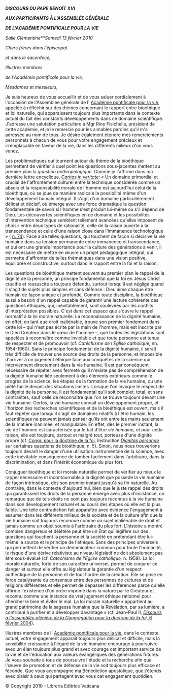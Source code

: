 ***DISCOURS DU PAPE BENOÎT XVI***

***AUX PARTICIPANTS À L'ASSEMBLÉE GÉNÉRALE***

***DE L'ACADÉMIE PONTIFICALE POUR LA VIE***

*Salle Clémentine**Samedi 13 février 2010*

*Chers frères dans l'épiscopat*

*et dans le sacerdoce,*

*Illustres membres*

*de l'Académie pontificale pour la vie,*

*Mesdames et messieurs,*

Je suis heureux de vous accueillir et de vous saluer cordialement à l'occasion de l'Assemblée générale de l' [Académie pontificale pour la vie](http://www.vatican.va/roman_curia/pontifical_academies/acdlife/index_fr.htm), appelée à réfléchir sur des thèmes concernant le rapport entre bioéthique et loi naturelle, qui apparaissent toujours plus importants dans le contexte actuel du fait des constants développements dans ce domaine scientifique. J'adresse une salutation particulière à Mgr Rino Fisichella, président de cette académie, et je le remercie pour les aimables paroles qu'il m'a adressée au nom de tous. Je désire également étendre mes remerciements personnels à chacun de vous pour votre engagement précieux et irremplaçable en faveur de la vie, dans les différents milieux d'où vous venez.

Les problématiques qui tournent autour du thème de la bioéthique permettent de vérifier à quel point les questions sous-jacentes mettent au premier plan la *question anthropologique.* Comme je l'affirme dans ma dernière lettre encyclique, *[Caritas in veritate](/content/benedict-xvi/fr/encyclicals/documents/hf_ben-xvi_enc_20090629_caritas-in-veritate.html)*: « Un domaine primordial et crucial de l'affrontement culturel entre la technique considérée comme un absolu et la responsabilité morale de l'homme est aujourd'hui celui de la bioéthique, où se joue de manière radicale la possibilité même d'un développement humain intégral. Il s'agit d'un domaine particulièrement délicat et décisif, où émerge avec une force dramatique la question fondamentale de savoir si l'homme s'est produit lui-même ou s'il dépend de Dieu. Les découvertes scientifiques en ce domaine et les possibilités d'intervention technique semblent tellement avancées qu'elles imposent de choisir entre deux types de rationalité, celle de la raison ouverte à la transcendance et celle d'une raison close dans l'immanence technologique » ( [n. 74](/content/benedict-xvi/fr/encyclicals/documents/hf_ben-xvi_enc_20090629_caritas-in-veritate.html#74.)). Face à de telles questions, qui touchent de façon si décisive la vie humaine dans sa tension permanente entre immanence et transcendance, et qui ont une grande importance pour la culture des générations à venir, il est nécessaire de mettre en œuvre un projet pédagogique intégral, qui permette d'affronter de telles thématiques dans une vision positive, équilibrée et constructive, surtout dans le rapport entre la foi et la raison.

Les questions de bioéthique mettent souvent au premier plan le rappel de la dignité de la personne, un principe fondamental que la foi en Jésus Christ crucifié et ressuscité a toujours défendu, surtout lorsqu'il est négligé quand il s'agit de sujets plus simples et sans défense : Dieu aime chaque être humain de façon unique et profonde. Comme toute discipline, la bioéthique aussi a besoin d'un rappel capable de garantir une lecture cohérente des questions éthiques, qui, inévitablement, sont soulevées par les conflits d'interprétation possibles. C'est dans cet espace que s'ouvre le rappel normatif à la loi morale naturelle. La reconnaissance de la dignité humaine, en effet, en tant que droit inaliénable, trouve son premier fondement dans cette loi – qui n'est pas écrite par la main de l'homme, mais est inscrite par le Dieu Créateur dans le cœur de l'homme –, que toutes les législations sont appelées à reconnaître comme inviolable et que toute personne est tenue de respecter et de promouvoir (cf. *Catéchisme de l'Eglise catholique,* nn. 1954-1960). Sans le principe fondamental de la dignité humaine, il serait très difficile de trouver une source des droits de la personne, et impossible d'arriver à un jugement éthique face aux conquêtes de la science qui interviennent directement dans la vie humaine. Il est par conséquent nécessaire de répéter avec fermeté qu'il n'existe pas de compréhension de la dignité humaine liée seulement à des éléments extérieurs comme le progrès de la science, les étapes de la formation de la vie humaine, ou une piété facile devant des situations limites. Lorsque l'on invoque le respect de la dignité de la personne, il est fondamental qu'il soit complet, total, et sans contraintes, sauf celle de reconnaître que l'on se trouve toujours devant une vie humaine. Certes, la vie humaine connaît un développement propre, et l'horizon des recherches scientifiques et de la bioéthique est ouvert, mais il faut répéter que lorsqu'il s'agit de domaines relatifs à l'être humain, les scientifiques ne peuvent jamais penser qu'ils ont entre les mains seulement de la matière inanimée, et manipulable. En effet, dès le premier instant, la vie de l'homme est caractérisée par le fait d'être *vie humaine,* et pour cette raison, elle est toujours, partout et malgré tout, porteuse d'une dignité propre (cf. [Congr. pour la doctrine de la foi](http://www.vatican.va/roman_curia/congregations/cfaith/index_fr.htm), Instruction *[Dignitas personae](http://www.vatican.va/roman_curia/congregations/cfaith/documents/rc_con_cfaith_doc_20081208_dignitas-personae_fr.html)* sur certaines questions de bioéthique, n. 5). Sinon, nous nous trouverions toujours devant le danger d'une utilisation instrumentale de la science, avec cette inévitable conséquence de tomber facilement dans l'arbitraire, dans la discrimination, et dans l'intérêt économique du plus fort.

Conjuguer bioéthique et loi morale naturelle permet de vérifier au mieux le rappel nécessaire et incontournable à la dignité que possède la vie humaine de façon intrinsèque, dès son premier instant jusqu'à sa fin naturelle. Au contraire, dans le contexte d'aujourd'hui, bien que le juste rappel des droits qui garantissent les droits de la personne émerge avec plus d'insistance, on remarque que de tels droits ne sont pas toujours reconnus à la vie humaine dans son développement naturel et au cours des étapes où elle est la plus faible. Une telle contradiction fait apparaître avec évidence l'engagement à assumer dans les différents milieux de la société et de la culture afin que la vie humaine soit toujours reconnue comme un sujet inaliénable de droit et jamais comme un objet soumis à l'arbitraire du plus fort. L'histoire a montré combien dangereux et délétère peut être un Etat qui légifère sur des questions qui touchent la personne et la société en prétendant être lui-même la source et le principe de l'éthique. Sans des principes universels qui permettent de vérifier un dénominateur commun pour toute l'humanité, le risque d'une dérive relativiste au niveau législatif ne doit absolument pas être sous-évalué (cf. *Catéchisme de l'Eglise catholique,* n. 1959). La loi morale naturelle, forte de son caractère universel, permet de conjurer ce danger et surtout elle offre au législateur la garantie d'un respect authentique de la personne et de tout l'ordre de la création. Elle se pose en force catalysante du consensus entre des personnes de cultures et de religions différentes et elle permet de dépasser les différences parce qu'elle affirme l'existence d'un ordre imprimé dans la nature par le Créateur et reconnu comme une instance de vrai jugement éthique rationnel pour chercher le bien et éviter le mal. La loi morale naturelle « appartient au grand patrimoine de la sagesse humaine que la Révélation, par sa lumière, a contribué à purifier et à développer davantage » (cf. Jean-Paul II, [*Discours à l'assemblée plénière de la Congrégation pour la doctrine de la foi,* 6 février 2004](/content/john-paul-ii/fr/speeches/2004/february/documents/hf_jp-ii_spe_20040206_congr-faith.html)).

Illustres membres de l' [Académie pontificale pour la vie](http://www.vatican.va/roman_curia/pontifical_academies/acdlife/index_fr.htm), dans le contexte actuel, votre engagement apparaît toujours plus délicat et difficile, mais la sensibilité croissante à l'égard de la vie humaine encourage à poursuivre avec un élan toujours plus grand et avec courage cet important service de la vie et de l'éducation aux valeurs évangéliques des générations futures. Je vous souhaite à tous de poursuivre l'étude et la recherche afin que l'œuvre de promotion et de défense de la vie soit toujours plus efficace et féconde. Que vous accompagne ma Bénédiction apostolique, que j'étends avec plaisir à ceux qui partagent avec vous cet engagement quotidien.

© Copyright 2010 - Libreria Editrice Vaticana
